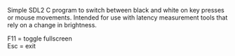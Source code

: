 Simple SDL2 C program to switch between black and white on key presses or mouse movements. Intended for use with latency measurement tools that rely on a change in brightness.

F11 = toggle fullscreen  
Esc = exit
